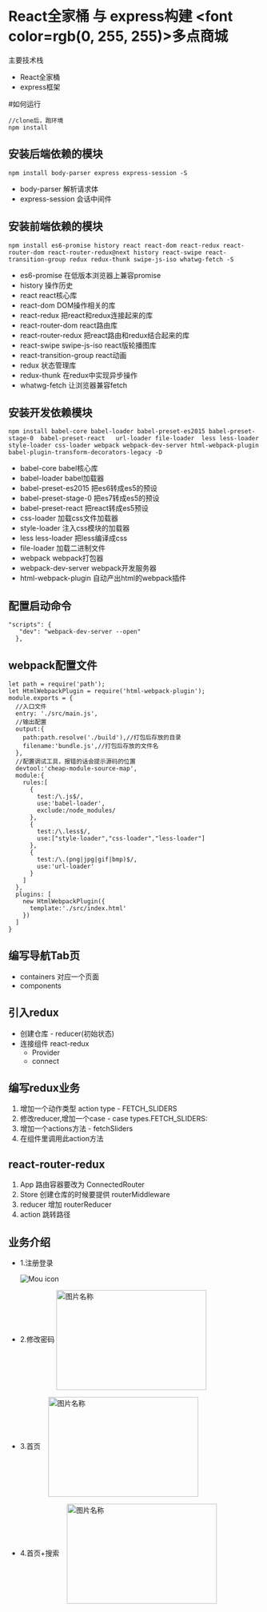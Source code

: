 ﻿# React全家桶  与 express构建 <font color=rgb(0, 255, 255)>多点商城</font>


主要技术栈
- React全家桶
- express框架

#如何运行
```
//clone后，跑环境
npm install 
```

## 安装后端依赖的模块
```
npm install body-parser express express-session -S
```
- body-parser 解析请求体
- express-session 会话中间件

## 安装前端依赖的模块
```
npm install es6-promise history react react-dom react-redux react-router-dom react-router-redux@next history react-swipe react-transition-group redux redux-thunk swipe-js-iso whatwg-fetch -S
```
- es6-promise 在低版本浏览器上兼容promise
- history 操作历史
- react react核心库
- react-dom DOM操作相关的库
- react-redux 把react和redux连接起来的库
- react-router-dom react路由库
- react-router-redux 把react路由和redux结合起来的库
- react-swipe swipe-js-iso react版轮播图库
- react-transition-group react动画
- redux 状态管理库
- redux-thunk  在redux中实现异步操作
- whatwg-fetch 让浏览器兼容fetch

## 安装开发依赖模块
```
npm install babel-core babel-loader babel-preset-es2015 babel-preset-stage-0  babel-preset-react   url-loader file-loader  less less-loader style-loader css-loader webpack webpack-dev-server html-webpack-plugin babel-plugin-transform-decorators-legacy -D
```
- babel-core babel核心库
- babel-loader babel加载器
- babel-preset-es2015 把es6转成es5的预设
- babel-preset-stage-0 把es7转成es5的预设
- babel-preset-react 把react转成es5预设
- css-loader 加载css文件加载器
- style-loader 注入css模块的加载器
- less less-loader 把less编译成css
- file-loader 加载二进制文件
- webpack webpack打包器
- webpack-dev-server webpack开发服务器
- html-webpack-plugin 自动产出html的webpack插件

##  配置启动命令
```
"scripts": {
   "dev": "webpack-dev-server --open"
  },
```

##  webpack配置文件
```
let path = require('path');
let HtmlWebpackPlugin = require('html-webpack-plugin');
module.exports = {
  //入口文件
  entry: './src/main.js',
  //输出配置
  output:{
    path:path.resolve('./build'),//打包后存放的目录
    filename:'bundle.js',//打包后存放的文件名
  },
  //配置调试工具，报错的话会提示源码的位置
  devtool:'cheap-module-source-map',
  module:{
    rules:[
      {
        test:/\.js$/,
        use:'babel-loader',
        exclude:/node_modules/
      },
      {
        test:/\.less$/,
        use:["style-loader","css-loader","less-loader"]
      },
      {
        test:/\.(png|jpg|gif|bmp)$/,
        use:'url-loader'
      }
    ]
  },
  plugins: [
    new HtmlWebpackPlugin({
      template:'./src/index.html'
    })
  ]
}
```

## 编写导航Tab页
- containers
对应一个页面
- components

## 引入redux
- 创建仓库 - reducer(初始状态)
- 连接组件 react-redux
  - Provider
  - connect

## 编写redux业务
1. 增加一个动作类型 action type -  FETCH_SLIDERS
2. 修改reducer,增加一个case  -  case types.FETCH_SLIDERS:
3. 增加一个actions方法 - fetchSliders
4. 在组件里调用此action方法


## react-router-redux
1. App 路由容器要改为 ConnectedRouter
2. Store 创建仓库的时候要提供 routerMiddleware
3. reducer 增加 routerReducer
4. action 跳转路径

## 业务介绍

- 1.注册登录

   ![Mou icon](http://upload.ouliu.net/i/20171126123733u191v.gif)
- 2.修改密码
    <img src="./xxx.png" width = "300" height = "200" alt="图片名称" align=center />
- 3.首页
    <img src="./xxx.png" width = "300" height = "200" alt="图片名称" align=center />
- 4.首页+搜索
    <img src="./xxx.png" width = "300" height = "200" alt="图片名称" align=center />
